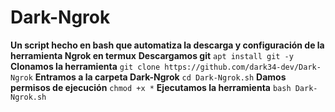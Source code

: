 # Dark-Ngrok
**Un script hecho en bash que automatiza la descarga y configuración de la herramienta Ngrok en termux**
**Descargamos git**
`apt install git -y`
**Clonamos la herramienta**
`git clone https://github.com/dark34-dev/Dark-Ngrok`
**Entramos a la carpeta Dark-Ngrok**
`cd Dark-Ngrok.sh` 
**Damos permisos de ejecución**
`chmod +x *`
**Ejecutamos la herramienta**
`bash Dark-Ngrok.sh`
